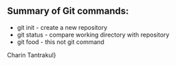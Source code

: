 ## Summary of Git commands:

* git init - create a new repository
* git status - compare working directory with repository
* git food - this not git command

Charin Tantrakul}
